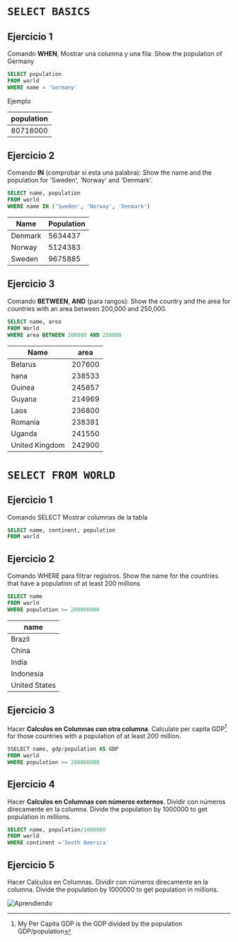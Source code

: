 # `SELECT BASICS`


## Ejercicio 1

Comando **WHEN**, Mostrar una columna y una fila: Show the population of Germany

```sql
SELECT population 
FROM world
WHERE name = 'Germany'
```
Ejemplo

| population |
| --- | 
| 80716000|


## Ejercicio 2

Comando **IN** (comprobar si esta una palabra): Show the name and the population for 'Sweden', 'Norway' and 'Denmark'.

```sql
SELECT name, population
FROM world
WHERE name IN ('Sweden', 'Norway', 'Denmark')
```


| Name | Population |
|---|---|
|Denmark| 5634437 |
|Norway |	5124383 |
|Sweden |	9675885 |


## Ejercicio 3

Comando **BETWEEN**, **AND** (para rangos): Show the country and the area for countries with an area between 200,000 and 250,000.

```sql
SELECT name, area
FROM World
WHERE area BETWEEN 200000 AND 250000
````

| Name | area |
|--|--|
|Belarus|	207600|
|hana	|238533|
|Guinea |	245857 |
|Guyana |	214969|
|Laos |	236800 |
|Romania|	238391|
|Uganda	|241550|
|United Kingdom	|242900|






# `SELECT FROM WORLD`


## Ejercicio 1

Comando SELECT Mostrar columnas de la tabla

```sql
SELECT name, continent, population 
FROM world
````


## Ejercicio 2


Comando WHERE para filtrar registros. Show the name for the countries that have a population of at least 200 millions


```sql
SELECT name 
FROM world
WHERE population >= 200000000
```


|name|
|--|
|Brazil|
|China|
|India|
|Indonesia|
|United States|



## Ejercicio 3


Hacer **Calculos en Columnas con otra columna**. Calculate per capita GDP[^1] for those countries with a population of at least 200 million.

[^1]: My Per Capita GDP is the GDP divided by the population GDP/population


```sql
SSELECT name, gdp/population AS GDP
FROM world
WHERE population >= 200000000
````



## Ejercicio 4


Hacer **Calculos en Columnas con números externos**. Dividir con números direcamente en la columna. Divide the population by 1000000 to get population in millions.




```sql
SELECT name, population/1000000
FROM world
WHERE continent ='South America'


````


## Ejercicio 5


Hacer Calculos en Columnas. Dividir con números direcamente en la columna. Divide the population by 1000000 to get population in millions.







![Aprendiendo](https://cdn-icons-png.flaticon.com/512/2306/2306173.png)











